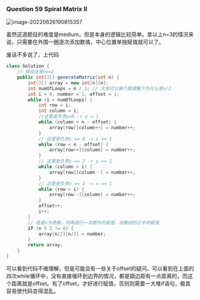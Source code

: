 ### Question 59 Spiral Matrix II

![image-20220626190815357](C:\Users\jason\AppData\Roaming\Typora\typora-user-images\image-20220626190815357.png)

虽然这道题目的难度是medium，但是本身的逻辑比较简单。拿以上n=3的情况来说，只需要在外围一圈逐次添加数值，中心位置单独赋值就可以了。

废话不多说了，上代码

```java
class Solution {
    // 假设这里n==3
    public int[][] generateMatrix(int n) {
        int[][] array = new int[n][n];
        int numOfLoops = n / 2; // 大家可以画个图理解下为什么是n/2
        int i = 0, number = 1, offset = 1;
        while (i < numOfLoops) {
            int row = i;
            int column = i;
            //这里是负责y=0 -> y = 1
            while (column < n - offset) {
                array[row][column++] = number++;  
            }
            // 这里是负责x == 0 -> x == 1
            while (row < n - offset) {
                array[row++][column] = number++;
            }
            // 这里是负责y == 2 -> y == 1
            while (column > i) {
                array[row][column--] = number++;
            }
            // 这里是负责x == 2 -> x == 1
            while (row > i) {
                array[row--][column] = number++;
            }
            offset++;
            i++;
        }
        // 若是n为奇数，则再进行一次额外的赋值，给数组的正中央赋值
        if (n % 2 != 0) {
            array[n/2][n/2] = number;
        }
        return array;
    }
}
```

可以看到代码不难理解，但是可能会有一些关于offset的疑问。可以看到在上面的四次while循环中，没有直接循环到边界的情况，都是跟边距有一点距离的，而这个距离就是offset。有了offset，才好进行赋值，否则则需要一大堆if语句，极其容易使代码变得混乱。